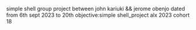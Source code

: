 simple shell group project between john kariuki && jerome obenjo
dated from 6th sept 2023 to 20th
objective:simple shell_project alx 2023 cohort 18
